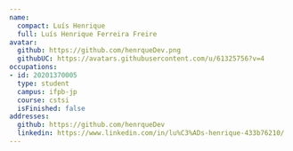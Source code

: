 ```yaml
---
name:
  compact: Luís Henrique
  full: Luís Henrique Ferreira Freire
avatar:
  github: https://github.com/henrqueDev.png
  githubUC: https://avatars.githubusercontent.com/u/61325756?v=4
occupations:
- id: 20201370005
  type: student
  campus: ifpb-jp
  course: cstsi
  isFinished: false
addresses:
  github: https://github.com/henrqueDev
  linkedin: https://www.linkedin.com/in/lu%C3%ADs-henrique-433b76210/
---
```

